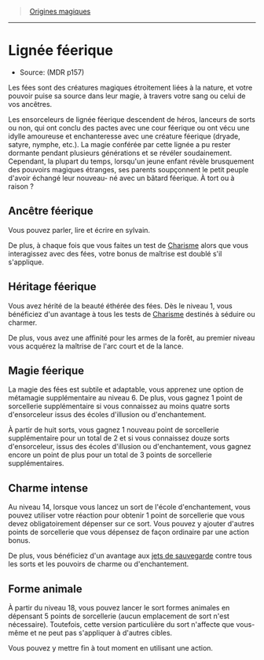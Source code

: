 
<!--SubClassItem-->

> <!--ParentNameLink-->[Origines magiques](sorcerer_hd.md#origines-magiques)<!--/ParentNameLink-->

---

# <!--Name-->Lignée féerique<!--/Name-->

- Source: <!--Source-->(MDR p157)<!--/Source-->

Les fées sont des créatures magiques étroitement liées à la nature, et votre pouvoir puise sa source dans leur magie, à travers votre sang ou celui de vos ancêtres.

Les ensorceleurs de lignée féerique descendent de héros, lanceurs de sorts ou non, qui ont conclu des pactes avec une cour féerique ou ont vécu une idylle amoureuse et enchanteresse avec une créature féerique (dryade, satyre, nymphe, etc.). La magie conférée par cette lignée a pu rester dormante pendant plusieurs générations et se révéler soudainement. Cependant, la plupart du temps, lorsqu'un jeune enfant révèle brusquement des pouvoirs magiques étranges, ses parents soupçonnent le petit peuple d'avoir échangé leur nouveau- né avec un bâtard féerique. À tort ou à raison ?

<!--Generic-->

## <!--Name-->Ancêtre féerique<!--/Name-->

Vous pouvez parler, lire et écrire en sylvain.

De plus, à chaque fois que vous faites un test de [Charisme] alors que vous interagissez avec des fées, votre bonus de maîtrise est doublé s'il s'applique.

<!--/Generic-->

<!--Generic-->

## <!--Name-->Héritage féerique<!--/Name-->

Vous avez hérité de la beauté éthérée des fées. Dès le niveau 1, vous bénéficiez d'un avantage à tous les tests de [Charisme] destinés à séduire ou charmer.

De plus, vous avez une affinité pour les armes de la forêt, au premier niveau vous acquérez la maîtrise de l'arc court et de la lance.

<!--/Generic-->

<!--Generic-->

## <!--Name-->Magie féerique<!--/Name-->

La magie des fées est subtile et adaptable, vous apprenez une option de métamagie supplémentaire au niveau 6. De plus, vous gagnez 1 point de sorcellerie supplémentaire si vous connaissez au moins quatre sorts d'ensorceleur issus des écoles d'illusion ou d'enchantement.

À partir de huit sorts, vous gagnez 1 nouveau point de sorcellerie supplémentaire pour un total de 2 et si vous connaissez douze sorts d'ensorceleur, issus des écoles d'illusion ou d'enchantement, vous gagnez encore un point de plus pour un total de 3 points de sorcellerie supplémentaires.

<!--/Generic-->

<!--Generic-->

## <!--Name-->Charme intense<!--/Name-->

Au niveau 14, lorsque vous lancez un sort de l'école d'enchantement, vous pouvez utiliser votre réaction pour obtenir 1 point de sorcellerie que vous devez obligatoirement dépenser sur ce sort. Vous pouvez y ajouter d'autres points de sorcellerie que vous dépensez de façon ordinaire par une action bonus.

De plus, vous bénéficiez d'un avantage aux [jets de sauvegarde] contre tous les sorts et les pouvoirs de charme ou d'enchantement.

<!--/Generic-->

<!--Generic-->

## <!--Name-->Forme animale<!--/Name-->

À partir du niveau 18, vous pouvez lancer le sort formes animales en dépensant 5 points de sorcellerie (aucun emplacement de sort n'est nécessaire). Toutefois, cette version particulière du sort n'affecte que vous-même et ne peut pas s'appliquer à d'autres cibles.

Vous pouvez y mettre fin à tout moment en utilisant une action.

<!--/Generic-->

<!--/SubClassItem-->

[Force]: abilities_strength_hd.md
[Dextérité]: abilities_dexterity_hd.md
[Constitution]: abilities_constitution_hd.md
[Intelligence]: abilities_intelligence_hd.md
[Sagesse]: abilities_wisdom_hd.md
[Charisme]: abilities_charisma_hd.md

[jets de sauvegarde]: abilities_hd.md#jets-de-sauvegarde




